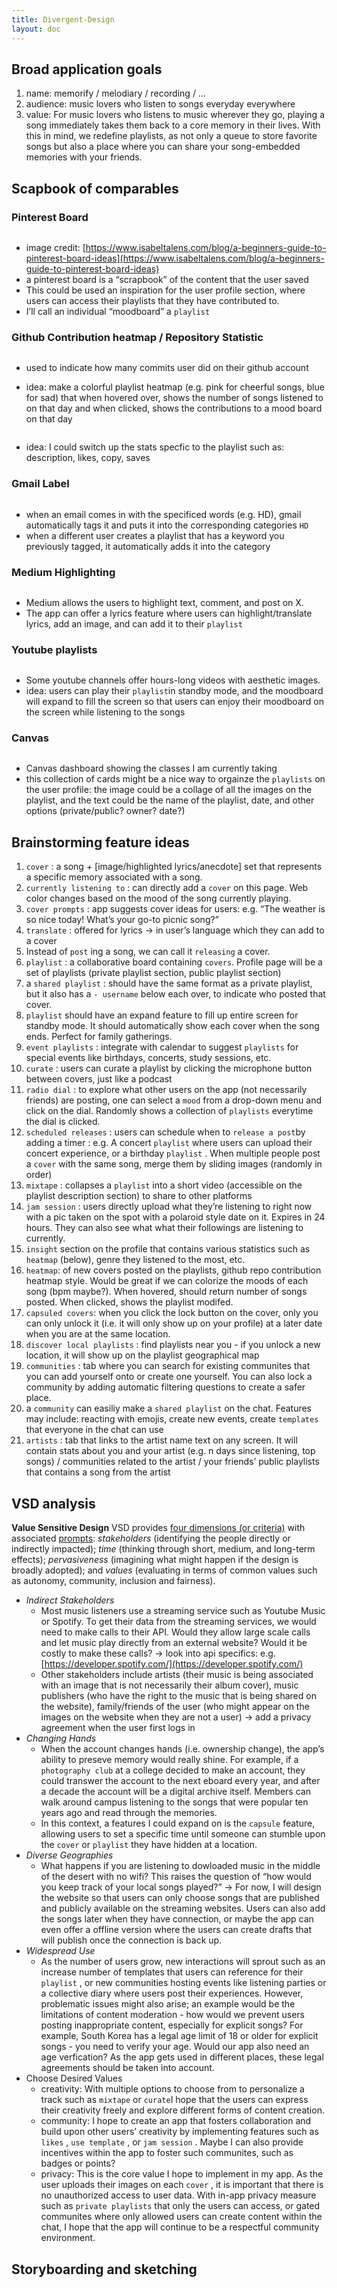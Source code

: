 ```yaml
---
title: Divergent-Design
layout: doc
---
```


## Broad application goals

1. name: memorify  / melodiary / recording / …
2. audience: music lovers who listen to songs everyday everywhere
3. value: For music lovers who listens to music wherever they go, playing a song immediately takes them back to a core memory in their lives. With this in mind, we redefine playlists, as not only a queue to store favorite songs but also a place where you can share your song-embedded memories with your friends.

## Scapbook of comparables


### Pinterest Board


<figure>
                      <img src="https://res.cloudinary.com/df2rp6zoo/image/upload/v1726608992/daovf5wvm9jzmaifbmoe.png" alt="">
                      <figcaption></figcaption>
                  </figure>

- image credit: [https://www.isabeltalens.com/blog/a-beginners-guide-to-pinterest-board-ideas](https://www.isabeltalens.com/blog/a-beginners-guide-to-pinterest-board-ideas)
- a pinterest board is a “scrapbook” of the content that the user saved
- This could be used an inspiration for the user profile section, where users can access their playlists that they have contributed to.
- I’ll call an individual “moodboard” a `playlist`

### **Github Contribution heatmap / Repository Statistic**


<figure>
                      <img src="https://res.cloudinary.com/df2rp6zoo/image/upload/v1726608993/ebbeqpjv9fxa4sc4wauk.png" alt="">
                      <figcaption></figcaption>
                  </figure>

- used to indicate how many commits user did on their github account
- idea: make a colorful playlist heatmap  (e.g. pink for cheerful songs, blue for sad) that when hovered over, shows the number of songs listened to on that day and when clicked, shows the contributions to a mood board on that day

	<figure>
	                      <img src="https://res.cloudinary.com/df2rp6zoo/image/upload/v1726608994/nwdne9hrqugtdaou4rzp.png" alt="">
	                      <figcaption></figcaption>
	                  </figure>

- idea: I could switch up the stats specfic to the playlist such as: description, likes, copy, saves

### Gmail Label


<figure>
                      <img src="https://res.cloudinary.com/df2rp6zoo/image/upload/v1726608995/kieieywc1jiqsc5bc3rz.png" alt="">
                      <figcaption></figcaption>
                  </figure>

- when an email comes in with the specificed words (e.g. HD), gmail automatically tags it and puts it into the corresponding categories `HD`
- when a different user creates a playlist that has a keyword you previously tagged, it automatically adds it into the category

### **Medium Highlighting**


<figure>
                      <img src="https://res.cloudinary.com/df2rp6zoo/image/upload/v1726608996/qfrbofup3ucwscyng0ti.png" alt="">
                      <figcaption></figcaption>
                  </figure>

- Medium allows the users to highlight text, comment, and post on X.
- The app can offer a lyrics feature where users can highlight/translate lyrics, add an image, and can add it to their `playlist`

### Youtube playlists


<figure>
                      <img src="https://res.cloudinary.com/df2rp6zoo/image/upload/v1726609001/haqclstjudf3bvcuhym2.png" alt="">
                      <figcaption></figcaption>
                  </figure>

- Some youtube channels offer hours-long videos with aesthetic images.
- idea: users can play their `playlist`in standby mode, and the moodboard will expand to fill the screen so that users can enjoy their moodboard on the screen while listening to the songs

### Canvas


<figure>
                      <img src="https://res.cloudinary.com/df2rp6zoo/image/upload/v1726609002/wyzvlzdrspyattsohjsy.png" alt="">
                      <figcaption></figcaption>
                  </figure>

- Canvas dashboard showing the classes I am currently taking
- this collection of cards might be a nice way to orgainze the `playlists` on the user profile: the image could be a collage of all the images on the playlist, and the text could be the name of the playlist, date, and other options (private/public? owner? date?)

## Brainstorming feature ideas

1. `cover` : a song + [image/highlighted lyrics/anecdote] set that represents a specific memory associated with a song.
2. `currently listening to` :  can directly add a `cover` on this page. Web color changes based on the mood of the song currently playing.
3. `cover prompts` : app suggests cover ideas for users: e.g. “The weather is so nice today! What’s your go-to picnic song?”
4. `translate` : offered for lyrics → in user’s language which they can add to a cover
5. Instead of `post` ing a song, we can call it `releasing` a cover.
6. `playlist` : a collaborative board containing `covers`. Profile page will be a set of playlists (private playlist section, public playlist section)
7. a `shared playlist` : should have the same format as a private playlist, but it also has a `- username` below each over, to indicate who posted that cover.
8. `playlist` should have an expand feature to fill up entire screen for standby mode. It should automatically show each cover when the song ends. Perfect for family gatherings.
9. `event playlists` : integrate with calendar to suggest `playlists` for special events like birthdays, concerts, study sessions, etc.
10. `curate` : users can curate a playlist by clicking the microphone button between covers, just like a podcast
11. `radio dial` : to explore what other users on the app (not necessarily friends) are posting, one can select a `mood` from a drop-down menu and click on the dial. Randomly shows a collection of `playlists` everytime the dial is clicked.
12. `scheduled releases` : users can schedule when to `release a post`by adding a timer : e.g. A concert `playlist` where users can upload their concert experience, or a birthday `playlist` . When multiple people post a `cover` with the same song, merge them by sliding images (randomly in order)
13. `mixtape` : collapses a `playlist` into a short video (accessible on the playlist description section) to share to other platforms
14. `jam session` : users directly upload what they’re listening to right now with a pic taken on the spot with a polaroid style date on it. Expires in 24 hours. They can also see what what their followings are listening to currently.
15. `insight` section on the profile that contains various statistics such as `heatmap` (below), genre they listened to the most, etc.
16. `heatmap`: of new covers posted on the playlists, github repo contribution heatmap style. Would be great if we can colorize the moods of each song (bpm maybe?). When hovered, should return number of songs posted. When clicked, shows the playlist modifed.
17. `capsuled covers`: when you click the lock button on the cover,  only you can only unlock it (i.e. it will only show up on your profile) at a later date when you are at the same location.
18. `discover local playlists` : find playlists near you - if you unlock a new location, it will show up on the playlist geographical map
19. `communities` : tab where you can search for existing communites that you can add yourself onto or create one yourself. You can also lock a community by adding automatic filtering questions to create a safer place.
20. a `community` can easiliy make a `shared playlist` on the chat. Features may include: reacting with emojis, create new events, create `templates` that everyone in the chat can use
21. `artists` : tab that links to the artist name text on any screen. It will contain stats about you and your artist (e.g. n days since listening, top songs) / communities related to the artist / your friends’ public playlists that contains a song from the artist

## VSD analysis


**Value Sensitive Design** VSD provides [four dimensions (or criteria)](https://envisioningcards.vsdesign.org/) with associated [prompts](https://canvas.mit.edu/courses/27993/files?preview=4549666): _stakeholders_ (identifying the people directly or indirectly impacted); _time_ (thinking through short, medium, and long-term effects); _pervasiveness_ (imagining what might happen if the design is broadly adopted); and _values_ (evaluating in terms of common values such as autonomy, community, inclusion and fairness). 

- _Indirect Stakeholders_
	- Most music listeners use a streaming service such as Youtube Music or Spotify. To get their data from the streaming services, we would need to make calls to their API. Would they allow large scale calls and let music play directly from an external website? Would it be costly to make these calls? → look into api specifics: e.g.[https://developer.spotify.com/](https://developer.spotify.com/)
	- Other stakeholders include artists (their music is being associated with an image that is not necessarily their album cover), music publishers (who have the right to the music that is being shared on the website), family/friends of the user (who might appear on the images on the website when they are not a user) → add a privacy agreement when the user first logs in
- _Changing Hands_
	- When the account changes hands (i.e. ownership change), the app’s ability to preseve memory would really shine. For example, if a `photography club` at a college decided to make an account, they could transwer the account to the next eboard every year, and after a decade the account will be a digital archive itself. Members can walk around campus listening to the songs that were popular ten years ago and read through the memories.
	- In this context, a features I could expand on is the `capsule` feature, allowing users to set a specific time until someone can stumble upon the `cover` or `playlist` they have hidden at a location.
- _Diverse Geographies_
	- What happens if you are listening to dowloaded music in the middle of the desert with no wifi? This raises the question of “how would you keep track of your local songs played?” → For now, I will design the website so that users can only choose songs that are published and publicly available on the streaming websites. Users can also add the songs later when they have connection, or maybe the app can even offer a offline version where the users can create drafts that will publish once the connection is back up.
- _Widespread Use_
	- As the number of users grow, new interactions will sprout such as an increase number of templates that users can reference for their `playlist` , or new communities hosting events like listening parties or a collective diary where users post their experiences. However, problematic issues might also arise; an example would be the limitations of content moderation - how would we prevent users posting inappropriate content, especially for explicit songs? For example, South Korea has a legal age limit of 18 or older for explicit songs - you need to verify your age. Would our app also need an age verfication? As the app gets used in different places, these legal agreements should be taken into account.
- Choose Desired Values
	- creativity: With multiple options to choose from to personalize a track such as `mixtape` or `curate`I hope that the users can express their creativity freely and explore different forms of content creation.
	- community: I hope to create an app that fosters collaboration and build upon other users’ creativity by implementing features such as `likes` , `use template` , or `jam session` . Maybe I can also provide incentives within the app to foster such communites, such as badges or points?
	- privacy: This is the core value I hope to implement in my app. As the user uploads their images on each `cover` , it is important that there is no unauthorized access to user data. With in-app privacy measure such as `private playlists` that only the users can access, or gated communites where only allowed users can create content within the chat, I hope that the app will continue to be a respectful community environment.

## **Storyboarding and sketching**


<figure>
                      <img src="https://res.cloudinary.com/df2rp6zoo/image/upload/v1726609005/qjxc66ca1py8y7kle846.jpg" alt="">
                      <figcaption></figcaption>
                  </figure>


